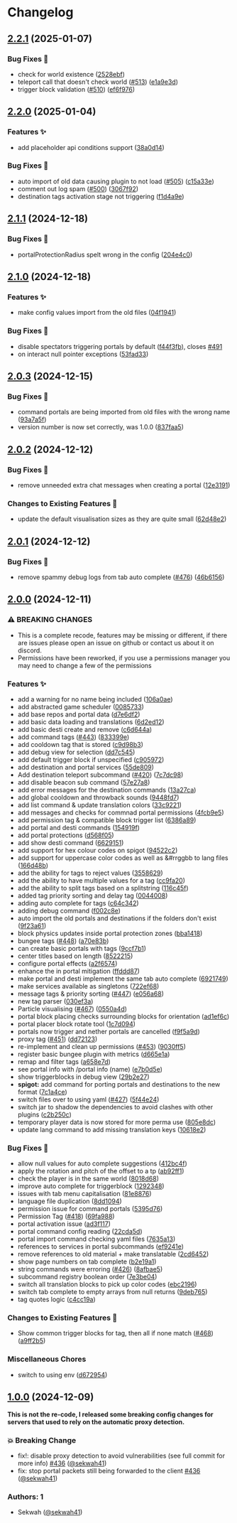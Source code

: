 # Changelog

## [2.2.1](https://github.com/sekwah41/Advanced-Portals/compare/v2.2.0...v2.2.1) (2025-01-07)


### Bug Fixes 🐛

* check for world existence ([2528ebf](https://github.com/sekwah41/Advanced-Portals/commit/2528ebfe5141d29bc7762b283d188562e8424c8f))
* teleport call that doesn't check world ([#513](https://github.com/sekwah41/Advanced-Portals/issues/513)) ([e1a9e3d](https://github.com/sekwah41/Advanced-Portals/commit/e1a9e3d86f085e746902c284177944233162a909))
* trigger block validation ([#510](https://github.com/sekwah41/Advanced-Portals/issues/510)) ([ef6f976](https://github.com/sekwah41/Advanced-Portals/commit/ef6f97615f7c177564ac10c4989e386dabd60f80))

## [2.2.0](https://github.com/sekwah41/Advanced-Portals/compare/v2.1.1...v2.2.0) (2025-01-04)


### Features ✨

* add placeholder api conditions support ([38a0d14](https://github.com/sekwah41/Advanced-Portals/commit/38a0d149d667ac09411cb71fe5677c702445452c))


### Bug Fixes 🐛

* auto import of old data causing plugin to not load ([#505](https://github.com/sekwah41/Advanced-Portals/issues/505)) ([c15a33e](https://github.com/sekwah41/Advanced-Portals/commit/c15a33ecde8616a3f80a38912e41e420fa428a2a))
* comment out log spam ([#500](https://github.com/sekwah41/Advanced-Portals/issues/500)) ([3067f92](https://github.com/sekwah41/Advanced-Portals/commit/3067f9241523c3e83139ae917b7c864ff54f570c))
* destination tags activation stage not triggering ([f1d4a9e](https://github.com/sekwah41/Advanced-Portals/commit/f1d4a9e124255886e696c4c96ee1a499d461d5a8))

## [2.1.1](https://github.com/sekwah41/Advanced-Portals/compare/v2.1.0...v2.1.1) (2024-12-18)


### Bug Fixes 🐛

* portalProtectionRadius spelt wrong in the config ([204e4c0](https://github.com/sekwah41/Advanced-Portals/commit/204e4c07e9a539198bb893433fce2c9bc2fa8ded))

## [2.1.0](https://github.com/sekwah41/Advanced-Portals/compare/v2.0.3...v2.1.0) (2024-12-18)


### Features ✨

* make config values import from the old files ([04f1941](https://github.com/sekwah41/Advanced-Portals/commit/04f1941808c855daaaf06064733a7247e550b431))


### Bug Fixes 🐛

* disable spectators triggering portals by default ([f44f3fb](https://github.com/sekwah41/Advanced-Portals/commit/f44f3fb7d6d9c4924cdc1989c7432e45ade0682d)), closes [#491](https://github.com/sekwah41/Advanced-Portals/issues/491)
* on interact null pointer exceptions ([53fad33](https://github.com/sekwah41/Advanced-Portals/commit/53fad3360c7126fc6c866177384b47fd123d3857))

## [2.0.3](https://github.com/sekwah41/Advanced-Portals/compare/v2.0.2...v2.0.3) (2024-12-15)


### Bug Fixes 🐛

* command portals are being imported from old files with the wrong name ([93a7a5f](https://github.com/sekwah41/Advanced-Portals/commit/93a7a5f53e4d5e7099740acb5d43af4a96776851))
* version number is now set correctly, was 1.0.0 ([837faa5](https://github.com/sekwah41/Advanced-Portals/commit/837faa5bcd1b9b0225e3361eb1f99fdc9e46c7a7))

## [2.0.2](https://github.com/sekwah41/Advanced-Portals/compare/v2.0.1...v2.0.2) (2024-12-12)


### Bug Fixes 🐛

* remove unneeded extra chat messages when creating a portal ([12e3191](https://github.com/sekwah41/Advanced-Portals/commit/12e319160a58ee4fed00a4f8824e14ceaf573e25))


### Changes to Existing Features 🔧

* update the default visualisation sizes as they are quite small ([62d48e2](https://github.com/sekwah41/Advanced-Portals/commit/62d48e2cbc70fcd249abc67e1ee49b98ff7f2ed0))

## [2.0.1](https://github.com/sekwah41/Advanced-Portals/compare/v2.0.0...v2.0.1) (2024-12-12)


### Bug Fixes 🐛

* remove spammy debug logs from tab auto complete ([#476](https://github.com/sekwah41/Advanced-Portals/issues/476)) ([46b6156](https://github.com/sekwah41/Advanced-Portals/commit/46b615624158c3c801dbdd1cbb7f0f803adb338d))

## [2.0.0](https://github.com/sekwah41/Advanced-Portals/compare/v1.0.0...v2.0.0) (2024-12-11)


### ⚠ BREAKING CHANGES

* This is a complete recode, features may be missing or different, if there are issues please open an issue on github or contact us about it on discord.
* Permissions have been reworked, if you use a permissions manager you may need to change a few of the permissions

### Features ✨

* add a warning for no name being included ([106a0ae](https://github.com/sekwah41/Advanced-Portals/commit/106a0ae8b48ea66c2afcc8cd12c6c4ca8aa87f67))
* add abstracted game scheduler ([0085733](https://github.com/sekwah41/Advanced-Portals/commit/008573305e10d8d89407721e2112d18632f94c74))
* add base repos and portal data ([d7e6df2](https://github.com/sekwah41/Advanced-Portals/commit/d7e6df25561e09f7c65e4470a30dc12f859ea1c4))
* add basic data loading and translations ([6d2ed12](https://github.com/sekwah41/Advanced-Portals/commit/6d2ed12f36b3f172dfcc8738c7aaacc64c43f122))
* add basic desti create and remove ([c6d644a](https://github.com/sekwah41/Advanced-Portals/commit/c6d644a0b3359de8ed038579abee8d0c7f193225))
* add command tags ([#443](https://github.com/sekwah41/Advanced-Portals/issues/443)) ([833399e](https://github.com/sekwah41/Advanced-Portals/commit/833399e8d06b817b8227f91e8bd173ab0e40c66f))
* add cooldown tag that is stored ([c9d98b3](https://github.com/sekwah41/Advanced-Portals/commit/c9d98b39c3b29762a4274498d4601dfa312bc360))
* add debug view for selection ([dd7c545](https://github.com/sekwah41/Advanced-Portals/commit/dd7c545a750c5b18eb1c7d3dd03a0b10aaf38c54))
* add default trigger block if unspecified ([c905972](https://github.com/sekwah41/Advanced-Portals/commit/c90597228af76f6da5e0941dcf286d8c1ba1fab6))
* add destination and portal services ([55de809](https://github.com/sekwah41/Advanced-Portals/commit/55de8093492ccdb47ea9da1358c7fd77dbdc0de9))
* Add destination teleport subcommand ([#420](https://github.com/sekwah41/Advanced-Portals/issues/420)) ([7c7dc98](https://github.com/sekwah41/Advanced-Portals/commit/7c7dc98edde610907be5b37e5b83b2476dc2e4a2))
* add disable beacon sub command ([57e27a8](https://github.com/sekwah41/Advanced-Portals/commit/57e27a87a1d5d7934873b6e54b43adfb19d13a19))
* add error messages for the destination commands ([13a27ca](https://github.com/sekwah41/Advanced-Portals/commit/13a27cacb35235356b20663b7b27594fa150e6fb))
* add global cooldown and throwback sounds ([9448fd7](https://github.com/sekwah41/Advanced-Portals/commit/9448fd76bf0bdb3d16c7cfdd5316eb5635712809))
* add list command & update translation colors ([33c9221](https://github.com/sekwah41/Advanced-Portals/commit/33c92212db25989052247722eac6bdd8c673e9d1))
* add messages and checks for commnad portal permissions ([4fcb9e5](https://github.com/sekwah41/Advanced-Portals/commit/4fcb9e549abe295aa1d68586e39c04af86946f8e))
* add permission tag & compatible block trigger list ([6386a89](https://github.com/sekwah41/Advanced-Portals/commit/6386a899132ef7a28b08e8e983cc90f7cdc8fc14))
* add portal and desti commands ([154919f](https://github.com/sekwah41/Advanced-Portals/commit/154919f7808f515145b1a08fd8a400d80c6231c9))
* add portal protections ([d568f05](https://github.com/sekwah41/Advanced-Portals/commit/d568f051f85adc7883ac0786324ea72c7a3bd3f1))
* add show desti command ([6629151](https://github.com/sekwah41/Advanced-Portals/commit/6629151fc63929988a20d3ca8b5f07a5c453b0c0))
* add support for hex colour codes on spigot ([94522c2](https://github.com/sekwah41/Advanced-Portals/commit/94522c237f46f96a72b9e336530ae9e7c0420375))
* add support for uppercase color codes as well as &#rrggbb to lang files ([166d48b](https://github.com/sekwah41/Advanced-Portals/commit/166d48bb90de533e71e51645be47ddf73b603d6c))
* add the ability for tags to reject values ([3558629](https://github.com/sekwah41/Advanced-Portals/commit/3558629f8e6e5ea2fc2426de7a6dc5386c54e3f3))
* add the ability to have multiple values for a tag ([cc9fa20](https://github.com/sekwah41/Advanced-Portals/commit/cc9fa203cbf8e28aea71bc02423f0a139a0c8105))
* add the ability to split tags based on a splitstring ([116c45f](https://github.com/sekwah41/Advanced-Portals/commit/116c45f5a56a1165b3a837235f8c1ee0af0484f2))
* added tag priority sorting and delay tag ([0044008](https://github.com/sekwah41/Advanced-Portals/commit/00440081051bda9d1276238b6ba615c13c11a5b9))
* adding auto complete for tags ([c64c342](https://github.com/sekwah41/Advanced-Portals/commit/c64c342a4de26a84ac4a6762feb80983751b5572))
* adding debug command ([f002c8e](https://github.com/sekwah41/Advanced-Portals/commit/f002c8e125e7e8e032ea690d4aeddcb83719d630))
* auto import the old portals and destinations if the folders don't exist ([9f23a61](https://github.com/sekwah41/Advanced-Portals/commit/9f23a617ff6dfc170d6bb83b0011812b64d21186))
* block physics updates inside portal protection zones ([bba1418](https://github.com/sekwah41/Advanced-Portals/commit/bba14185ebab4745029e8e39c3e48a3a4e467bda))
* bungee tags ([#448](https://github.com/sekwah41/Advanced-Portals/issues/448)) ([a70e83b](https://github.com/sekwah41/Advanced-Portals/commit/a70e83b4d1f68e9fa36e3f2729592aa50f908122))
* can create basic portals with tags ([9ccf7b1](https://github.com/sekwah41/Advanced-Portals/commit/9ccf7b1d133449029173e68f71c30bc3823aad44))
* center titles based on length ([8522215](https://github.com/sekwah41/Advanced-Portals/commit/852221533f51bf5cc1074c132fac8ca58a3c545d))
* configure portal effects ([a2f6574](https://github.com/sekwah41/Advanced-Portals/commit/a2f65742240af5767f9fcaa2aec27e48151c5d6a))
* enhance the in portal mitigation ([ffddd87](https://github.com/sekwah41/Advanced-Portals/commit/ffddd87922f5420b6de6558ccd424f29c43ef7ff))
* make portal and desti implement the same tab auto complete ([6921749](https://github.com/sekwah41/Advanced-Portals/commit/69217491287047bb520330bde11999bddf634dbd))
* make services available as singletons ([722ef68](https://github.com/sekwah41/Advanced-Portals/commit/722ef68ed03a01796a3bb7830e6164990554d4ca))
* message tags & priority sorting ([#447](https://github.com/sekwah41/Advanced-Portals/issues/447)) ([e056a68](https://github.com/sekwah41/Advanced-Portals/commit/e056a6836d1cfb175c8bb333a09d8eb27eab168a))
* new tag parser ([030ef3a](https://github.com/sekwah41/Advanced-Portals/commit/030ef3a13525bb2cb1a4aa99e81a5ac7d465e691))
* Particle visualising ([#467](https://github.com/sekwah41/Advanced-Portals/issues/467)) ([0550a4d](https://github.com/sekwah41/Advanced-Portals/commit/0550a4dba45569597f1c13677eedfde0de1f5517))
* portal block placing checks surrounding blocks for orientation ([ad1ef6c](https://github.com/sekwah41/Advanced-Portals/commit/ad1ef6cc40adbae075d7a875e9c9c749c2540963))
* portal placer block rotate tool ([1c7d094](https://github.com/sekwah41/Advanced-Portals/commit/1c7d09469e81c1f1b5609f377d5419d52e577148))
* portals now trigger and nether portals are cancelled ([f9f5a9d](https://github.com/sekwah41/Advanced-Portals/commit/f9f5a9d1f27896b316b30ae62cc347e2a4fd6c0e))
* proxy tag ([#451](https://github.com/sekwah41/Advanced-Portals/issues/451)) ([dd72123](https://github.com/sekwah41/Advanced-Portals/commit/dd72123d4b9409038095eb52f720ed3fe4e63342))
* re-implement and clean up permissions ([#453](https://github.com/sekwah41/Advanced-Portals/issues/453)) ([9030ff5](https://github.com/sekwah41/Advanced-Portals/commit/9030ff53630a83b41708c0cb973cf4af736649f4))
* register basic bungee plugin with metrics ([d665e1a](https://github.com/sekwah41/Advanced-Portals/commit/d665e1a271a17328d34cb14aed041bb6e689a5b2))
* remap and filter tags ([a658e7d](https://github.com/sekwah41/Advanced-Portals/commit/a658e7df8736a9201565d98007149885fb782a60))
* see portal info with /portal info (name) ([e7b0d5e](https://github.com/sekwah41/Advanced-Portals/commit/e7b0d5e4ca1c6a4835342afd24cc1e207f3fdf74))
* show triggerblocks in debug view ([29b2e27](https://github.com/sekwah41/Advanced-Portals/commit/29b2e2734bdfe49e3e6f2544ead00d01ade3109e))
* **spigot:** add command for porting portals and destinations to the new format ([7c1a4ce](https://github.com/sekwah41/Advanced-Portals/commit/7c1a4ceee7a94432c986c9fb1c88e990d486e4be))
* switch files over to using yaml ([#427](https://github.com/sekwah41/Advanced-Portals/issues/427)) ([5f44e24](https://github.com/sekwah41/Advanced-Portals/commit/5f44e24824c4bf14182093d71daac58c05d95519))
* switch jar to shadow the dependencies to avoid clashes with other plugins ([c2b250c](https://github.com/sekwah41/Advanced-Portals/commit/c2b250c2a55072d5e6f80506d145e9ac36098aa4))
* temporary player data is now stored for more perma use ([805e8dc](https://github.com/sekwah41/Advanced-Portals/commit/805e8dc3d0374a97a8d11550b75bffa23270a5b2))
* update lang command to add missing translation keys ([10618e2](https://github.com/sekwah41/Advanced-Portals/commit/10618e2ab03c1f0236b7b8970c414418d73ad1b3))


### Bug Fixes 🐛

* allow null values for auto complete suggestions ([412bc4f](https://github.com/sekwah41/Advanced-Portals/commit/412bc4f07f2bce14deb193ae5c492b302496223e))
* apply the rotation and pitch of the offset to a tp ([ab92ff1](https://github.com/sekwah41/Advanced-Portals/commit/ab92ff104628313d306e9b1119700da7ff7da6d7))
* check the player is in the same world ([8018d68](https://github.com/sekwah41/Advanced-Portals/commit/8018d68e429528602e9a45752f97bbce8a1c52f5))
* improve auto complete for triggerblock ([1292348](https://github.com/sekwah41/Advanced-Portals/commit/12923480fca208bff6dfb423979ec4d7871e954f))
* issues with tab menu capitalisation ([81e8876](https://github.com/sekwah41/Advanced-Portals/commit/81e887607956150a7ffa5aeaf1f8c6697afc5ac4))
* language file duplication ([8dd1094](https://github.com/sekwah41/Advanced-Portals/commit/8dd1094ab6d5e6e22cb827f5bf9f4e5c9e85da69))
* permission issue for command portals ([5395d76](https://github.com/sekwah41/Advanced-Portals/commit/5395d769e1df3260c449788e1bd072f189a3d8b3))
* Permission Tag ([#418](https://github.com/sekwah41/Advanced-Portals/issues/418)) ([69fa988](https://github.com/sekwah41/Advanced-Portals/commit/69fa988f9769bb943a25203c8c499bb6f0ff0545))
* portal activation issue ([ad3f117](https://github.com/sekwah41/Advanced-Portals/commit/ad3f117f049322224620781c5d9dbff0d2a8e9a0))
* portal command config reading ([22cda5d](https://github.com/sekwah41/Advanced-Portals/commit/22cda5d2cc77ef5a2224433640311fd058c09d16))
* portal import command checking yaml files ([7635a13](https://github.com/sekwah41/Advanced-Portals/commit/7635a134217d9673a801c08c0431eeb79a36de79))
* references to services in portal subcommands ([ef9241e](https://github.com/sekwah41/Advanced-Portals/commit/ef9241e2609b84bc3cb0e0e71645e37cb8230219))
* remove references to old material + make translatable ([2cd6452](https://github.com/sekwah41/Advanced-Portals/commit/2cd64528a4c742f1895983988bee7aac7fc8c202))
* show page numbers on tab complete ([b2e19a1](https://github.com/sekwah41/Advanced-Portals/commit/b2e19a1391b372eef3a468f5da4a850477a30bdd))
* string commands were erroring ([#426](https://github.com/sekwah41/Advanced-Portals/issues/426)) ([8afbae5](https://github.com/sekwah41/Advanced-Portals/commit/8afbae50fbaeef3bc65a90d9c3ae67689ba226cc))
* subcommand registry boolean order ([7e3be04](https://github.com/sekwah41/Advanced-Portals/commit/7e3be0456f2b1889957bb784c3e711817066887a))
* switch all translation blocks to pick up color codes ([ebc2196](https://github.com/sekwah41/Advanced-Portals/commit/ebc2196511ffb132971397ac76273352afeaf516))
* switch tab complete to empty arrays from  null returns ([9deb765](https://github.com/sekwah41/Advanced-Portals/commit/9deb765ad566f7ef1f7714a42a691aaaeccd05e4))
* tag quotes logic ([c4cc19a](https://github.com/sekwah41/Advanced-Portals/commit/c4cc19a7f5d4b190806126230b8ab283ce19ddbd))


### Changes to Existing Features 🔧

* Show common trigger blocks for tag, then all if none match ([#468](https://github.com/sekwah41/Advanced-Portals/issues/468)) ([a9ff2b5](https://github.com/sekwah41/Advanced-Portals/commit/a9ff2b5a693d231d27d8bb3cec544de2213cd398))


### Miscellaneous Chores

* switch to using env ([d672954](https://github.com/sekwah41/Advanced-Portals/commit/d672954b4b09ddb547dc073013fd7d7393cbf9fe))

## [1.0.0](https://github.com/sekwah41/Advanced-Portals/compare/v0.11.0...v1.0.0) (2024-12-09)

**This is not the re-code, I released some breaking config changes for servers that used to rely on the automatic proxy detection.**

### 💥 Breaking Change

- fix!: disable proxy detection to avoid vulnerabilities (see full commit for more info) [#436](https://github.com/sekwah41/Advanced-Portals/pull/436) ([@sekwah41](https://github.com/sekwah41))
- fix: stop portal packets still being forwarded to the client [#436](https://github.com/sekwah41/Advanced-Portals/pull/436) ([@sekwah41](https://github.com/sekwah41))

### Authors: 1

- Sekwah ([@sekwah41](https://github.com/sekwah41))
